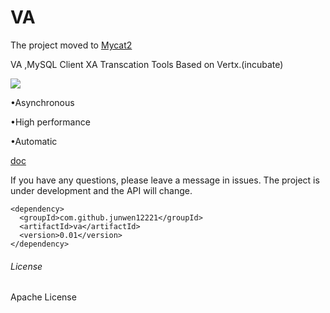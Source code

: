 # VA

The project moved to
[Mycat2](https://github.com/MyCATApache/Mycat2)

VA ,MySQL Client XA Transcation Tools Based on Vertx.(incubate)

![](https://github.com/junwen12221/VA/workflows/maven/badge.svg)

•Asynchronous

•High performance

•Automatic

[doc](https://github.com/junwen12221/VA/wiki)

If you have any questions, please leave a message in issues.
The project is under development and the API will change.

```
<dependency>
  <groupId>com.github.junwen12221</groupId>
  <artifactId>va</artifactId>
  <version>0.01</version>
</dependency>

```

###### License

Apache License
